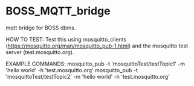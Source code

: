 # BOSS_MQTT_bridge
mqtt bridge for BOSS dbms.

HOW TO TEST:
Test this using mosquitto_clients (https://mosquitto.org/man/mosquitto_pub-1.html) and the mosquitto test server (test.mosquitto.org).

EXAMPLE COMMANDS:
mosquitto_pub -t 'mosquittoTest/testTopic1' -m 'hello world' -h 'test.mosquitto.org'
mosquitto_pub -t 'mosquittoTest/testTopic2' -m 'hello world' -h 'test.mosquitto.org'


